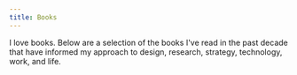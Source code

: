 ```yaml
---
title: Books
---
```


I love books. Below are a selection of the books I've read in the past decade that have informed my approach to design, research, strategy, technology, work, and life.